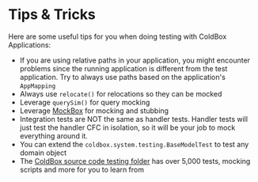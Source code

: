 # Tips & Tricks

Here are some useful tips for you when doing testing with ColdBox Applications:

* If you are using relative paths in your application, you might encounter problems since the running application is different from the test application. Try to always use paths based on the application's `AppMapping`
* Always use `relocate()` for relocations so they can be mocked
* Leverage `querySim()` for query mocking
* Leverage [MockBox](https://testbox.ortusbooks.com/mocking/mockbox) for mocking and stubbing
* Integration tests are NOT the same as handler tests. Handler tests will just test the handler CFC in isolation, so it will be your job to mock everything around it.
* You can extend the `coldbox.system.testing.BaseModelTest` to test any domain object
* The [ColdBox source code testing folder](https://github.com/ColdBox/coldbox-platform/tree/master/tests) has over 5,000 tests, mocking scripts and more for you to learn from

